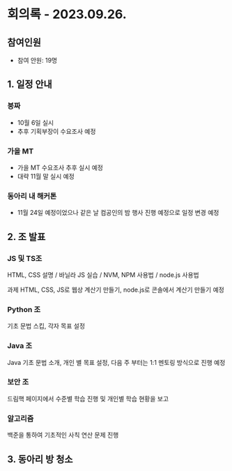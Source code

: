 # 회의록 - 2023.09.26.
## 참여인원
* 참여 안원: 19명

## 1. 일정 안내
### 붕짜
* 10월 6일 실시
* 추후 기획부장이 수요조사 예정

### 가을 MT
* 가을 MT 수요조사 추후 실시 예정
* 대략 11월 말 실시 예정

### 동아리 내 해커톤
* 11월 24일 예정이었으나 같은 날 컴공인의 밤 행사 진행 예정으로 일정 변경 예정

## 2. 조 발표 
### JS 및 TS조
HTML, CSS 설명 / 바닐라 JS 실습 / NVM, NPM 사용법 / node.js 사용법

과제 HTML, CSS, JS로 웹상 계산기 만들기, node.js로 콘솔에서 계산기 만들기 예정
### Python 조
기초 문법 스킵, 각자 목표 설정

### Java 조
Java 기초 문법 소개, 개인 별 목표 설정, 다음 주 부터는 1:1 멘토링 방식으로 진행 예정

### 보안 조
드림핵 페이지에서 수준별 학습 진행 및 개인별 학습 현황을 보고

### 알고리즘
백준을 통하여 기초적인 사칙 연산 문제 진행
  
## 3. 동아리 방 청소
